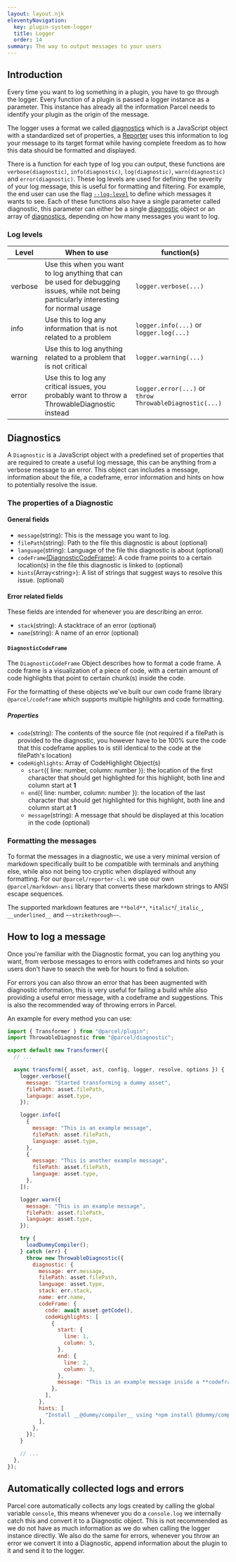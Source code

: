 ```yaml
---
layout: layout.njk
eleventyNavigation:
  key: plugin-system-logger
  title: Logger
  order: 14
summary: The way to output messages to your users
---
```


## Introduction

Every time you want to log something in a plugin, you have to go through the logger. Every function of a plugin is passed a logger instance as a parameter. This instance has already all the information Parcel needs to identify your plugin as the origin of the message.

The logger uses a format we called [diagnostics](#diagnostics) which is a JavaScript object with a standardized set of properties, a [Reporter](/plugin-system/reporter/) uses this information to log your message to its target format while having complete freedom as to how this data should be formatted and displayed.

There is a function for each type of log you can output, these functions are `verbose(diagnostic)`, `info(diagnostic)`, `log(diagnostic)`, `warn(diagnostic)` and `error(diagnostic)`. These log levels are used for defining the severity of your log message, this is useful for formatting and filtering. For example, the end user can use the flag [`--log-level`](/features/cli/#general-parameters) to define which messages it wants to see. Each of these functions also have a single parameter called diagnostic, this parameter can either be a single [diagnostic](#diagnostics) object or an array of [diagnostics](#diagnostics), depending on how many messages you want to log.

### Log levels

| Level   | When to use                                                                                                                             | function(s)                                             |
| ------- | --------------------------------------------------------------------------------------------------------------------------------------- | ------------------------------------------------------- |
| verbose | Use this when you want to log anything that can be used for debugging issues, while not being particularly interesting for normal usage | `logger.verbose(...)`                                   |
| info    | Use this to log any information that is not related to a problem                                                                        | `logger.info(...)` or `logger.log(...)`                 |
| warning | Use this to log anything related to a problem that is not critical                                                                      | `logger.warning(...)`                                   |
| error   | Use this to log any critical issues, you probably want to throw a ThrowableDiagnostic instead                                           | `logger.error(...)` or `throw ThrowableDiagnostic(...)` |

## Diagnostics

A `Diagnostic` is a JavaScript object with a predefined set of properties that are required to create a useful log message, this can be anything from a verbose message to an error. This object can includes a message, information about the file, a codeframe, error information and hints on how to potentially resolve the issue.

### The properties of a Diagnostic

#### General fields

- `message`(string): This is the message you want to log.
- `filePath`(string): Path to the file this diagnostic is about (optional)
- `language`(string): Language of the file this diagnostic is about (optional)
- `codeFrame`[(DiagnosticCodeFrame)](#diagnosticcodeframe): A code frame points to a certain location(s) in the file this diagnostic is linked to (optional)
- `hints`(Array\<string\>): A list of strings that suggest ways to resolve this issue. (optional)

#### Error related fields

These fields are intended for whenever you are describing an error.

- `stack`(string): A stacktrace of an error (optional)
- `name`(string): A name of an error (optional)

#### `DiagnosticCodeFrame`

The `DiagnosticCodeFrame` Object describes how to format a code frame. A code frame is a visualization of a piece of code, with a certain amount of code highlights that point to certain chunk(s) inside the code.

For the formatting of these objects we've built our own code frame library `@parcel/codeframe` which supports multiple highlights and code formatting.

##### Properties

- `code`(string): The contents of the source file (not required if a filePath is provided to the diagnostic, you however have to be 100% sure the code that this codeframe applies to is still identical to the code at the filePath's location)
- `codeHighlights`: Array of CodeHighlight Object(s)
  - `start`({ line: number, column: number }): the location of the first character that should get highlighted for this highlight, both line and column start at **1**
  - `end`({ line: number, column: number }): the location of the last character that should get highlighted for this highlight, both line and column start at **1**
  - `message`(string): A message that should be displayed at this location in the code (optional)

### Formatting the messages

To format the messages in a diagnostic, we use a very minimal version of markdown specifically built to be compatible with terminals and anything else, while also not being too cryptic when displayed without any formatting. For our `@parcel/reporter-cli`  we use our own `@parcel/markdown-ansi` library that converts these markdown strings to ANSI escape sequences.

The supported markdown features are `**bold**`, `*italic*`/`_italic_`, `__underlined__` and `~~strikethrough~~`.

## How to log a message

Once you're familiar with the Diagnostic format, you can log anything you want, from verbose messages to errors with codeframes and hints so your users don't have to search the web for hours to find a solution.

For errors you can also throw an error that has been augmented with diagnostic information, this is very useful for failing a build while also providing a useful error message, with a codeframe and suggestions. This is also the recommended way of throwing errors in Parcel.

An example for every method you can use:

```js
import { Transformer } from "@parcel/plugin";
import ThrowableDiagnostic from "@parcel/diagnostic";

export default new Transformer({
  // ...

  async transform({ asset, ast, config, logger, resolve, options }) {
    logger.verbose({
      message: "Started transforming a dummy asset",
      filePath: asset.filePath,
      language: asset.type,
    });

    logger.info([
      {
        message: "This is an example message",
        filePath: asset.filePath,
        language: asset.type,
      },
      {
        message: "This is another example message",
        filePath: asset.filePath,
        language: asset.type,
      },
    ]);

    logger.warn({
      message: "This is an example message",
      filePath: asset.filePath,
      language: asset.type,
    });

    try {
      loadDummyCompiler();
    } catch (err) {
      throw new ThrowableDiagnostic({
        diagnostic: {
          message: err.message,
          filePath: asset.filePath,
          language: asset.type,
          stack: err.stack,
          name: err.name,
          codeFrame: {
            code: await asset.getCode(),
            codeHighlights: [
              {
                start: {
                  line: 1,
                  column: 5,
                },
                end: {
                  line: 2,
                  column: 3,
                },
                message: "This is an example message inside a **codeframe**",
              },
            ],
          },
          hints: [
            "Install __@dummy/compiler__ using *npm install @dummy/compiler*",
          ],
        },
      });
    }

    // ...
  },
});
```

## Automatically collected logs and errors

Parcel core automatically collects any logs created by calling the global variable `console`, this means whenever you do a `console.log` we internally catch this and convert it to a Diagnostic object. This is not recommended as we do not have as much information as we do when calling the logger instance directly. We also do the same for errors, whenever you throw an error we convert it into a Diagnostic, append information about the plugin to it and send it to the logger.
